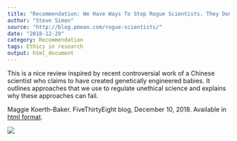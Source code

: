 ```yaml
---
title: "Recommendation: We Have Ways To Stop Rogue Scientists. They Don't Always Work."
author: "Steve Simon"
source: "http://blog.pmean.com/rogue-scientists/"
date: "2018-12-29"
category: Recommendation
tags: Ethics in research
output: html_document
---
```


This is a nice review inspired by recent controversial work of a Chinese
scientist who claims to have created genetically engineered babies. It
outlines approaches that we use to regulate unethical science and
explains why these approaches can fail.

<!---More--->

Maggie Koerth-Baker. FiveThirtyEight blog, December 10, 2018. Available
in [html
format](https://fivethirtyeight.com/features/we-have-ways-to-stop-rogue-scientists-they-dont-always-work/).

![](../../../web/images/18/rogue-scientists01.png)




